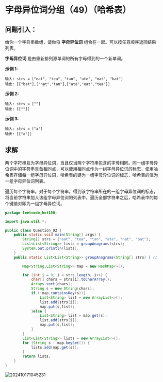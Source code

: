 # 字母异位词分组（49）（哈希表）

## 问题引入：

给你一个字符串数组，请你将 **字母异位词** 组合在一起。可以按任意顺序返回结果列表。

**字母异位词** 是由重新排列源单词的所有字母得到的一个新单词。

**示例 1:**

```
输入: strs = ["eat", "tea", "tan", "ate", "nat", "bat"]
输出: [["bat"],["nat","tan"],["ate","eat","tea"]]
```

**示例 2:**

```
输入: strs = [""]
输出: [[""]]
```

**示例 3:**

```
输入: strs = ["a"]
输出: [["a"]]
```

## 求解

两个字符串互为字母异位词，当且仅当两个字符串包含的字母相同。同一组字母异位词中的字符串具备相同点，可以使用相同点作为一组字母异位词的标志，使用哈希表存储每一组字母异位词，哈希表的键为一组字母异位词的标志，哈希表的值为一组字母异位词列表。

遍历每个字符串，对于每个字符串，得到该字符串所在的一组字母异位词的标志，将当前字符串加入该组字母异位词的列表中。遍历全部字符串之后，哈希表中的每个键值对即为一组字母异位词。

```Java
package leetcode_hot100;

import java.util.*;

public class Question_02 {
    public static void main(String[] args) {
        String[] strs = {"eat", "tea", "tan", "ate", "nat", "bat"};
        List<List<String>> lists = groupAnagrams(strs);
        System.out.println(lists);
    }
    public static List<List<String>> groupAnagrams(String[] strs) { //自己写的

        Map<String,List<String>> map = new HashMap<>();

        for (int i = 0; i < strs.length; i++) {
            char[] chars = strs[i].toCharArray();
            Arrays.sort(chars);
            String s = new String(chars);
            if (!map.containsKey(s)){
                List<String> list = new ArrayList<>();
                list.add(strs[i]);
                map.put(s,list);
            }else {
                List<String> list = map.get(s);
                list.add(strs[i]);
                map.put(s,list);
            }
        }
        List<List<String>> lists = new ArrayList<>();
        for (String s : map.keySet()) {
            lists.add(map.get(s));
        }
        return lists;
    }
}

```



![202410171045231](https://panger-1330565050.cos.ap-beijing.myqcloud.com/202410171244386.png)
